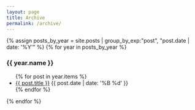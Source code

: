 ```yaml
---
layout: page
title: Archive
permalink: /archive/
---
```

{% assign posts_by_year = site.posts | group_by_exp:"post", "post.date | date: '%Y'" %}
{% for year in posts_by_year %}
  <h3>{{ year.name }}</h3>
  <ul>
    {% for post in year.items %}
      <li>
        <a href="{{ post.url | relative_url }}">{{ post.title }}</a>
        <span>{{ post.date | date: '%B %d' }}</span>
      </li>
    {% endfor %}
  </ul>
{% endfor %}
